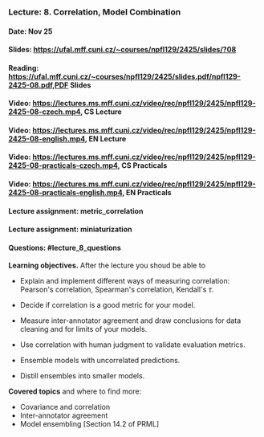 ### Lecture: 8. Correlation, Model Combination
#### Date: Nov 25
#### Slides: https://ufal.mff.cuni.cz/~courses/npfl129/2425/slides/?08
#### Reading: https://ufal.mff.cuni.cz/~courses/npfl129/2425/slides.pdf/npfl129-2425-08.pdf,PDF Slides
#### Video: https://lectures.ms.mff.cuni.cz/video/rec/npfl129/2425/npfl129-2425-08-czech.mp4, CS Lecture
#### Video: https://lectures.ms.mff.cuni.cz/video/rec/npfl129/2425/npfl129-2425-08-english.mp4, EN Lecture
#### Video: https://lectures.ms.mff.cuni.cz/video/rec/npfl129/2425/npfl129-2425-08-practicals-czech.mp4, CS Practicals
#### Video: https://lectures.ms.mff.cuni.cz/video/rec/npfl129/2425/npfl129-2425-08-practicals-english.mp4, EN Practicals
#### Lecture assignment: metric_correlation
#### Lecture assignment: miniaturization
#### Questions: #lecture_8_questions

**Learning objectives.** After the lecture you shoud be able to

- Explain and implement different ways of measuring correlation: Pearson's
  correlation, Spearman's correlation, Kendall's $\tau$.

- Decide if correlation is a good metric for your model.

- Measure inter-annotator agreement and draw conclusions for data
  cleaning and for limits of your models.

- Use correlation with human judgment to validate evaluation metrics.

- Ensemble models with uncorrelated predictions.

- Distill ensembles into smaller models.

**Covered topics** and where to find more:

- Covariance and correlation
- Inter-annotator agreement
- Model ensembling [Section 14.2 of PRML]
